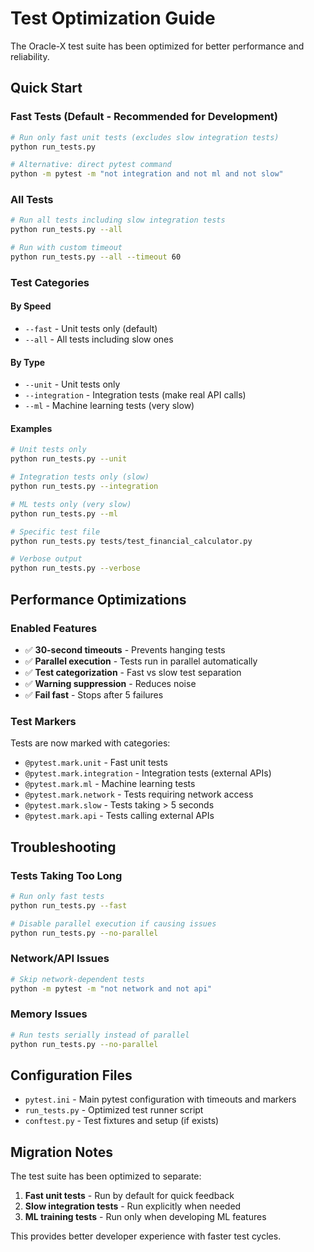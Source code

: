# Test Optimization Guide

The Oracle-X test suite has been optimized for better performance and reliability.

## Quick Start

### Fast Tests (Default - Recommended for Development)
```bash
# Run only fast unit tests (excludes slow integration tests)
python run_tests.py

# Alternative: direct pytest command
python -m pytest -m "not integration and not ml and not slow"
```

### All Tests
```bash
# Run all tests including slow integration tests  
python run_tests.py --all

# Run with custom timeout
python run_tests.py --all --timeout 60
```

### Test Categories

#### By Speed
- `--fast` - Unit tests only (default)
- `--all` - All tests including slow ones

#### By Type  
- `--unit` - Unit tests only
- `--integration` - Integration tests (make real API calls)
- `--ml` - Machine learning tests (very slow)

#### Examples
```bash
# Unit tests only
python run_tests.py --unit

# Integration tests only (slow)
python run_tests.py --integration

# ML tests only (very slow)
python run_tests.py --ml

# Specific test file
python run_tests.py tests/test_financial_calculator.py

# Verbose output
python run_tests.py --verbose
```

## Performance Optimizations

### Enabled Features
- ✅ **30-second timeouts** - Prevents hanging tests
- ✅ **Parallel execution** - Tests run in parallel automatically
- ✅ **Test categorization** - Fast vs slow test separation
- ✅ **Warning suppression** - Reduces noise
- ✅ **Fail fast** - Stops after 5 failures

### Test Markers
Tests are now marked with categories:
- `@pytest.mark.unit` - Fast unit tests  
- `@pytest.mark.integration` - Integration tests (external APIs)
- `@pytest.mark.ml` - Machine learning tests
- `@pytest.mark.network` - Tests requiring network access
- `@pytest.mark.slow` - Tests taking > 5 seconds
- `@pytest.mark.api` - Tests calling external APIs

## Troubleshooting

### Tests Taking Too Long
```bash
# Run only fast tests
python run_tests.py --fast

# Disable parallel execution if causing issues
python run_tests.py --no-parallel
```

### Network/API Issues
```bash
# Skip network-dependent tests
python -m pytest -m "not network and not api"
```

### Memory Issues
```bash
# Run tests serially instead of parallel
python run_tests.py --no-parallel
```

## Configuration Files

- `pytest.ini` - Main pytest configuration with timeouts and markers
- `run_tests.py` - Optimized test runner script
- `conftest.py` - Test fixtures and setup (if exists)

## Migration Notes

The test suite has been optimized to separate:
1. **Fast unit tests** - Run by default for quick feedback
2. **Slow integration tests** - Run explicitly when needed
3. **ML training tests** - Run only when developing ML features

This provides better developer experience with faster test cycles.

